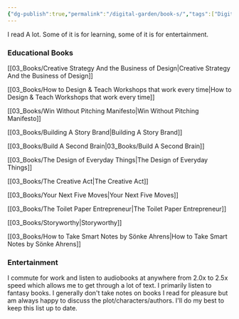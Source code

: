 ```yaml
---
{"dg-publish":true,"permalink":"/digital-garden/book-s/","tags":["DigitalGarden"],"noteIcon":"1","created":"2025-04-05T17:55:05.163-04:00","updated":"2025-04-20T15:52:12.272-04:00"}
---
```


I read A lot.  Some of it is for learning, some of it is for entertainment. 
### Educational Books

[[03_Books/Creative Strategy And the Business of Design\|Creative Strategy And the Business of Design]]

[[03_Books/How to Design & Teach Workshops that work every time\|How to Design & Teach Workshops that work every time]]

[[03_Books/Win Without Pitching Manifesto\|Win Without Pitching Manifesto]]

[[03_Books/Building A Story Brand\|Building A Story Brand]]

[[03_Books/Build A Second Brain\|03_Books/Build A Second Brain]] 

[[03_Books/The Design of Everyday Things\|The Design of Everyday Things]]

[[03_Books/The Creative Act\|The Creative Act]] 

[[03_Books/Your Next Five Moves\|Your Next Five Moves]] 

[[03_Books/The Toilet Paper Entrepreneur\|The Toilet Paper Entrepreneur]] 

[[03_Books/Storyworthy\|Storyworthy]] 

[[03_Books/How to Take Smart Notes by Sönke Ahrens\|How to Take Smart Notes by Sönke Ahrens]]
### Entertainment 

I commute for work and listen to audiobooks at anywhere from 2.0x to 2.5x speed which allows me to get through a lot of text. I primarily listen to fantasy books. I generally don't take notes on books I read for pleasure but am always happy to discuss the plot/characters/authors.  I'll do my best to keep this list up to date. 
